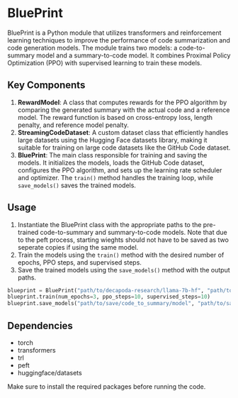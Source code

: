 # BluePrint

BluePrint is a Python module that utilizes transformers and reinforcement learning techniques to improve the performance of code summarization and code generation models. The module trains two models: a code-to-summary model and a summary-to-code model. It combines Proximal Policy Optimization (PPO) with supervised learning to train these models.

## Key Components

1. **RewardModel**: A class that computes rewards for the PPO algorithm by comparing the generated summary with the actual code and a reference model. The reward function is based on cross-entropy loss, length penalty, and reference model penalty.
2. **StreamingCodeDataset**: A custom dataset class that efficiently handles large datasets using the Hugging Face datasets library, making it suitable for training on large code datasets like the GitHub Code dataset.
3. **BluePrint**: The main class responsible for training and saving the models. It initializes the models, loads the GitHub Code dataset, configures the PPO algorithm, and sets up the learning rate scheduler and optimizer. The `train()` method handles the training loop, while `save_models()` saves the trained models.

## Usage

1. Instantiate the BluePrint class with the appropriate paths to the pre-trained code-to-summary and summary-to-code models.
  Note that due to the peft process, starting wieghts should not have to be saved as two seperate copies if using the same model.
4. Train the models using the `train()` method with the desired number of epochs, PPO steps, and supervised steps.
5. Save the trained models using the `save_models()` method with the output paths.

```python
blueprint = BluePrint("path/to/decapoda-research/llama-7b-hf", "path/to/decapoda-research/llama-7b-hf")
blueprint.train(num_epochs=3, ppo_steps=10, supervised_steps=10)
blueprint.save_models("path/to/save/code_to_summary/model", "path/to/save/summary_to_code/model")
```

## Dependencies

- torch
- transformers
- trl
- peft
- huggingface/datasets

Make sure to install the required packages before running the code.

